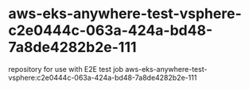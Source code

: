 # aws-eks-anywhere-test-vsphere-c2e0444c-063a-424a-bd48-7a8de4282b2e-111
repository for use with E2E test job aws-eks-anywhere-test-vsphere:c2e0444c-063a-424a-bd48-7a8de4282b2e-111
